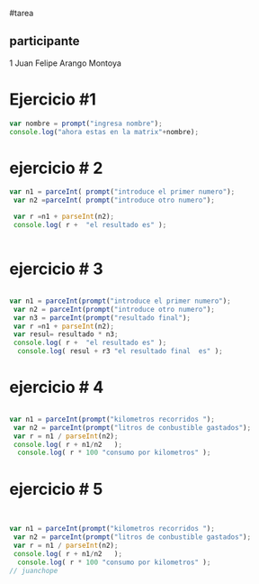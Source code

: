 #tarea

## participante
1 Juan Felipe Arango Montoya

# Ejercicio #1


```javascript
var nombre = prompt("ingresa nombre");
console.log("ahora estas en la matrix"+nombre);

```
#  ejercicio # 2

```javascript
var n1 = parceInt( prompt("introduce el primer numero");
 var n2 =parceInt( prompt("introduce otro numero");

 var r =n1 + parseInt(n2);
 console.log( r +  "el resultado es" );



```
#  ejercicio # 3

```javascript

var n1 = parceInt(prompt("introduce el primer numero");
 var n2 = parceInt(prompt("introduce otro numero");
 var n3 = parceInt(prompt("resultado final");
 var r =n1 + parseInt(n2);
 var resul= resultado * n3;
 console.log( r +  "el resultado es" );
  console.log( resul + r3 "el resultado final  es" );

```


#  ejercicio # 4

```javascript

var n1 = parceInt(prompt("kilometros recorridos ");
 var n2 = parceInt(prompt("litros de conbustible gastados");
 var r = n1 / parseInt(n2);
 console.log( r + n1/n2   );
  console.log( r * 100 "consumo por kilometros" );

```


#  ejercicio # 5

```javascript


var n1 = parceInt(prompt("kilometros recorridos ");
 var n2 = parceInt(prompt("litros de conbustible gastados");
 var r = n1 / parseInt(n2);
 console.log( r + n1/n2   );
  console.log( r * 100 "consumo por kilometros" );
// juanchope



```
